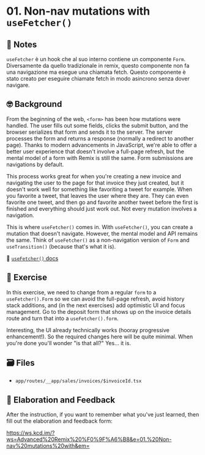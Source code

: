 # 01. Non-nav mutations with `useFetcher()`

## 📝 Notes

`useFetcher` è un hook che al suo interno contiene un componente `Form`.
Diversamente da quello tradizionale in remix, questo componente non fa una
navigazione ma esegue una chiamata fetch. Questo componente è stato creato per
eseguire chiamate fetch in modo asincrono senza dover navigare.

## 🤓 Background

From the beginning of the web, `<form>` has been how mutations were handled. The
user fills out some fields, clicks the submit button, and the browser serializes
that form and sends it to the server. The server processes the form and returns
a response (normally a redirect to another page). Thanks to modern advancements
in JavaScript, we're able to offer a better user experience that doesn't involve
a full-page refresh, but the mental model of a form with Remix is still the
same. Form submissions are navigations by default.

This process works great for when you're creating a new invoice and navigating
the user to the page for that invoice they just created, but it doesn't work
well for something like favoriting a tweet for example. When you favorite a
tweet, that leaves the user where they are. They can even favorite one tweet,
and then go and favorite another tweet before the first is finished and
everything should just work out. Not every mutation involves a navigation.

This is where `useFetcher()` comes in. With `useFetcher()`, you can create a
mutation that doesn't navigate. However, the mental model and API remains the
same. Think of `useFetcher()` as a non-navigation version of `Form` and
`useTransition()` (because that's what it is).

📜 [`useFetcher()` docs](https://remix.run/docs/en/v1/api/remix#usefetcher)

## 💪 Exercise

In this exercise, we need to change from a regular `form` to a
`useFetcher().Form` so we can avoid the full-page refresh, avoid history stack
additions, and (in the next exercises) add optimistic UI and focus management.
Go to the deposit form that shows up on the invoice details route and turn that
into a `useFetcher().form`.

Interesting, the UI already technically works (hooray progressive enhancement!).
So the required changes here will be quite minimal. When you're done you'll
wonder "is that all?" Yes... it is.

## 🗃 Files

- `app/routes/__app/sales/invoices/$invoiceId.tsx`

## 🦉 Elaboration and Feedback

After the instruction, if you want to remember what you've just learned, then
fill out the elaboration and feedback form:

https://ws.kcd.im/?ws=Advanced%20Remix%20%F0%9F%A6%B8&e=01.%20Non-nav%20mutations%20with&em=
